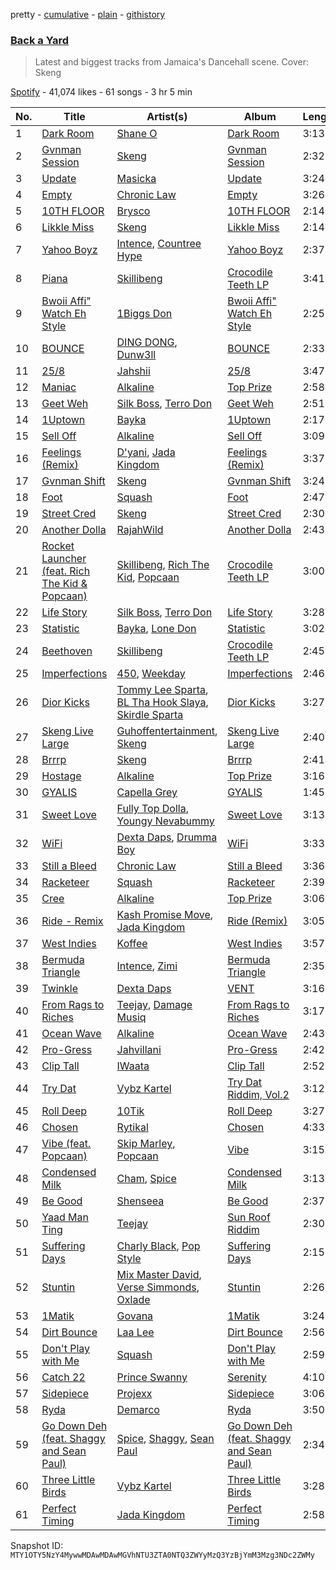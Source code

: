 pretty - [cumulative](/playlists/cumulative/37i9dQZF1DWTxofAzA6rAK.md) - [plain](/playlists/plain/37i9dQZF1DWTxofAzA6rAK) - [githistory](https://github.githistory.xyz/mackorone/spotify-playlist-archive/blob/main/playlists/plain/37i9dQZF1DWTxofAzA6rAK)

### [Back a Yard](https://open.spotify.com/playlist/37i9dQZF1DWTxofAzA6rAK)

> Latest and biggest tracks from Jamaica's Dancehall scene\. Cover: Skeng

[Spotify](https://open.spotify.com/user/spotify) - 41,074 likes - 61 songs - 3 hr 5 min

| No. | Title | Artist(s) | Album | Length |
|---|---|---|---|---|
| 1 | [Dark Room](https://open.spotify.com/track/5zD3d3m97Ferk4pgkUPEmb) | [Shane O](https://open.spotify.com/artist/3ZOaLn1Bn5j7Cb7fC2BLzF) | [Dark Room](https://open.spotify.com/album/5YIVlPFxJJq4xZhDUzd8Eb) | 3:13 |
| 2 | [Gvnman Session](https://open.spotify.com/track/1jNNRFedRvdncFQpogCxUH) | [Skeng](https://open.spotify.com/artist/3qBcIlaQzeUEtS0ow6Ydgy) | [Gvnman Session](https://open.spotify.com/album/1CVOatmiqxOWd2rKM7wYv8) | 2:32 |
| 3 | [Update](https://open.spotify.com/track/1Vso1T5aUUflMhgijuG4SZ) | [Masicka](https://open.spotify.com/artist/2Gzy8TYJ5xrEMDyUjZuDsK) | [Update](https://open.spotify.com/album/0PaM6uUQDeF2SSv3o4noRe) | 3:24 |
| 4 | [Empty](https://open.spotify.com/track/2TlWUtnJz1SdlWi5B0tORD) | [Chronic Law](https://open.spotify.com/artist/3zorWCDx017sz4UYP2fC9w) | [Empty](https://open.spotify.com/album/6I4pA1YFu1ujWabNzhRVUi) | 3:26 |
| 5 | [10TH FLOOR](https://open.spotify.com/track/75kpqzf1KraZMAWWOefNvI) | [Brysco](https://open.spotify.com/artist/1W07QMxZ9se7fIk2YSrx4h) | [10TH FLOOR](https://open.spotify.com/album/7Kggx6XJzGumN4ojjBYyWp) | 2:14 |
| 6 | [Likkle Miss](https://open.spotify.com/track/7vqvgXQ94BBiTtfzf6w7Nh) | [Skeng](https://open.spotify.com/artist/4SGo67MJz6DdsjzaRZ4OD7) | [Likkle Miss](https://open.spotify.com/album/4TJXGCegYt88zuBS88XYMk) | 2:14 |
| 7 | [Yahoo Boyz](https://open.spotify.com/track/4lE9Acw3XuiLhz32imREj4) | [Intence](https://open.spotify.com/artist/3gwIlS9NOwBgwV3RfQIYiR), [Countree Hype](https://open.spotify.com/artist/4trjztkEHNUqYhnW3XTG8C) | [Yahoo Boyz](https://open.spotify.com/album/6h8yCyZibQMYez5ZgzFUDt) | 2:37 |
| 8 | [Piana](https://open.spotify.com/track/2QT2B9AbK9wQForVGxyP9a) | [Skillibeng](https://open.spotify.com/artist/5FkUhnHQ0KC63549LHHtst) | [Crocodile Teeth LP](https://open.spotify.com/album/6lYAnTu7dtbj0Cb8SDhHDH) | 3:41 |
| 9 | [Bwoii Affi" Watch Eh Style](https://open.spotify.com/track/15ycokwnZsMhDyORHASWBX) | [1Biggs Don](https://open.spotify.com/artist/6NuqWCp8VQhokoHpiUY1mS) | [Bwoii Affi" Watch Eh Style](https://open.spotify.com/album/27oCbeiS8ucXWePBqoXxor) | 2:25 |
| 10 | [BOUNCE](https://open.spotify.com/track/744IMVuf8wEVECCOLThDHJ) | [DING DONG](https://open.spotify.com/artist/351x2S7CduShTNvtzgkMl7), [Dunw3ll](https://open.spotify.com/artist/0GXid8LlvA2twALSqLKYQ0) | [BOUNCE](https://open.spotify.com/album/1EIWqkCUf5ZR6FBaP0J8LV) | 2:33 |
| 11 | [25/8](https://open.spotify.com/track/1TcB4qgfMXaiLDIE9DlimJ) | [Jahshii](https://open.spotify.com/artist/4pP4fxW65oev1NdRd2Fbn7) | [25/8](https://open.spotify.com/album/1CkR6RZZW5MCRa6FGhcIGl) | 3:47 |
| 12 | [Maniac](https://open.spotify.com/track/7mxpbEr40ApaC4wzKdSkuq) | [Alkaline](https://open.spotify.com/artist/2LIAgeQ5NZurwixfoG3CWZ) | [Top Prize](https://open.spotify.com/album/4d6EnDzUrDot75g66ClShl) | 2:58 |
| 13 | [Geet Weh](https://open.spotify.com/track/3UeNRslRMrBxd6fDytLvWL) | [Silk Boss](https://open.spotify.com/artist/5eDVLjuN0hk3ZhjJdCvHLF), [Terro Don](https://open.spotify.com/artist/7oXpzQEwUnq5cFEGPK8wk7) | [Geet Weh](https://open.spotify.com/album/2uRMF6ahQkrTDiVDabe635) | 2:51 |
| 14 | [1Uptown](https://open.spotify.com/track/0wi1ky0zqwG8195E4omWui) | [Bayka](https://open.spotify.com/artist/7pRxYXACpWZf1i7Chd8Sk2) | [1Uptown](https://open.spotify.com/album/64Vqg5KJpTMnRGHIj0LhyX) | 2:17 |
| 15 | [Sell Off](https://open.spotify.com/track/7M3nSIriz9CdnQdEviJi3Z) | [Alkaline](https://open.spotify.com/artist/2LIAgeQ5NZurwixfoG3CWZ) | [Sell Off](https://open.spotify.com/album/7pElcZPqnLT2Y9BK0v34D5) | 3:09 |
| 16 | [Feelings \(Remix\)](https://open.spotify.com/track/5Bij2gXhLEUUxyPGcZZFFj) | [D'yani](https://open.spotify.com/artist/3c4mJY5ixVvzRBdYvBtxci), [Jada Kingdom](https://open.spotify.com/artist/2FgooFaZzZy6PUyJImk0kG) | [Feelings \(Remix\)](https://open.spotify.com/album/3DgIXwqAlgbDSIJZhLj3ba) | 3:37 |
| 17 | [Gvnman Shift](https://open.spotify.com/track/4y0AUgG6XhQac3a6Li93QU) | [Skeng](https://open.spotify.com/artist/4SGo67MJz6DdsjzaRZ4OD7) | [Gvnman Shift](https://open.spotify.com/album/3GvAOWIAO1iZAdAz1JFPyW) | 3:24 |
| 18 | [Foot](https://open.spotify.com/track/07mwyrR0iD3MJjyBIRe4KQ) | [Squash](https://open.spotify.com/artist/1HXkVBU6RwIxxN6xuI6b00) | [Foot](https://open.spotify.com/album/0Eti6sYztHFTrS2p1hDRTV) | 2:47 |
| 19 | [Street Cred](https://open.spotify.com/track/7uCd9RMJGcbZY9zpv0dPw7) | [Skeng](https://open.spotify.com/artist/4SGo67MJz6DdsjzaRZ4OD7) | [Street Cred](https://open.spotify.com/album/2yEZn1kPkRUTW3F48OEFeB) | 2:30 |
| 20 | [Another Dolla](https://open.spotify.com/track/7deQrS3BUiDdPJgAl2e3MP) | [RajahWild](https://open.spotify.com/artist/5t36kC15OK6oYHpfb3rDPI) | [Another Dolla](https://open.spotify.com/album/47WukhbbObtRY8dJJNtLpl) | 2:43 |
| 21 | [Rocket Launcher \(feat\. Rich The Kid & Popcaan\)](https://open.spotify.com/track/60gXgJTs7MAxZr91ZG3dVx) | [Skillibeng](https://open.spotify.com/artist/5FkUhnHQ0KC63549LHHtst), [Rich The Kid](https://open.spotify.com/artist/1pPmIToKXyGdsCF6LmqLmI), [Popcaan](https://open.spotify.com/artist/62DmErcU7dqZbJaDqwsqzR) | [Crocodile Teeth LP](https://open.spotify.com/album/6lYAnTu7dtbj0Cb8SDhHDH) | 3:00 |
| 22 | [Life Story](https://open.spotify.com/track/54RD18DacMustMg17xzEC0) | [Silk Boss](https://open.spotify.com/artist/5eDVLjuN0hk3ZhjJdCvHLF), [Terro Don](https://open.spotify.com/artist/7oXpzQEwUnq5cFEGPK8wk7) | [Life Story](https://open.spotify.com/album/2XwxdxqI2MfrPsaSIfXUo0) | 3:28 |
| 23 | [Statistic](https://open.spotify.com/track/19NSqvgwMXkRc1g0FCvaR9) | [Bayka](https://open.spotify.com/artist/7pRxYXACpWZf1i7Chd8Sk2), [Lone Don](https://open.spotify.com/artist/6hajGWsMkjIa0l8vemo3H2) | [Statistic](https://open.spotify.com/album/2o96kaWezr20piyF7LRqne) | 3:02 |
| 24 | [Beethoven](https://open.spotify.com/track/3Vxe2Fe84a6M9iUXdtWxsh) | [Skillibeng](https://open.spotify.com/artist/5FkUhnHQ0KC63549LHHtst) | [Crocodile Teeth LP](https://open.spotify.com/album/6lYAnTu7dtbj0Cb8SDhHDH) | 2:45 |
| 25 | [Imperfections](https://open.spotify.com/track/7Hly3BuOvebTEuRRRKjsGC) | [450](https://open.spotify.com/artist/2v6V75NbousiJwy2HV44VL), [Weekday](https://open.spotify.com/artist/2ZoRuY63B7fzl9HaKjlWoF) | [Imperfections](https://open.spotify.com/album/4Y6O56WU1RCfEXPmBnMhFf) | 2:46 |
| 26 | [Dior Kicks](https://open.spotify.com/track/4r07a9L5IDW5l68WfzOAed) | [Tommy Lee Sparta](https://open.spotify.com/artist/2yHxc12dEUiLXNeqUadxBh), [BL Tha Hook Slaya](https://open.spotify.com/artist/7fNtLOQqt7xawYGAVMt4DJ), [Skirdle Sparta](https://open.spotify.com/artist/6ipyegbx9d7n8iGBmDtw0n) | [Dior Kicks](https://open.spotify.com/album/3LUDwZHFWsZSn9s23RKUNt) | 3:27 |
| 27 | [Skeng Live Large](https://open.spotify.com/track/0H1HSpmEAr0wUa9QTFsdzK) | [Guhoffentertainment](https://open.spotify.com/artist/4bai0UjpFWuKw86ytBiIiV), [Skeng](https://open.spotify.com/artist/27nN7fkb9DQGvW6kNWYBuc) | [Skeng Live Large](https://open.spotify.com/album/4sgsQQ4qo5KfgOZ5WBviVZ) | 2:40 |
| 28 | [Brrrp](https://open.spotify.com/track/383ptF3PbNr3Z1NvwO2Je5) | [Skeng](https://open.spotify.com/artist/4SGo67MJz6DdsjzaRZ4OD7) | [Brrrp](https://open.spotify.com/album/4lZXa3MY9tsZxsrnpx54fm) | 2:41 |
| 29 | [Hostage](https://open.spotify.com/track/3tP5YkONgQz9eMu5P97RA9) | [Alkaline](https://open.spotify.com/artist/2LIAgeQ5NZurwixfoG3CWZ) | [Top Prize](https://open.spotify.com/album/4d6EnDzUrDot75g66ClShl) | 3:16 |
| 30 | [GYALIS](https://open.spotify.com/track/7wpyrkjEgz7W1vNYDxMKrF) | [Capella Grey](https://open.spotify.com/artist/59HbaJ5E8ud7FNLGqUN1KH) | [GYALIS](https://open.spotify.com/album/7GbE1XjMbpkSxGkmUr7Ck4) | 1:45 |
| 31 | [Sweet Love](https://open.spotify.com/track/16CHus0S5w9MgesfKLfBkB) | [Fully Top Dolla](https://open.spotify.com/artist/6AnWpywaiF1GoTWpimixVf), [Youngy Nevabummy](https://open.spotify.com/artist/2ov896wVgIC4nWoYh9asd9) | [Sweet Love](https://open.spotify.com/album/1M5Q0iEFC8jCgQaCg8ehM6) | 3:13 |
| 32 | [WiFi](https://open.spotify.com/track/6ocqnSUAMMskrP3yDQdGxZ) | [Dexta Daps](https://open.spotify.com/artist/28UDeKu2FPrU0T7dpUiSGY), [Drumma Boy](https://open.spotify.com/artist/1WypSuVRK0PMIKXvoDLvxh) | [WiFi](https://open.spotify.com/album/0cu7nhBxjz3zkWVeevp1i8) | 3:33 |
| 33 | [Still a Bleed](https://open.spotify.com/track/34uBKj0bzsVkI70I8Xvpab) | [Chronic Law](https://open.spotify.com/artist/3zorWCDx017sz4UYP2fC9w) | [Still a Bleed](https://open.spotify.com/album/7yXsnGPX5pmfHxvoEDMyuG) | 3:36 |
| 34 | [Racketeer](https://open.spotify.com/track/2zLPeZ5T1ZLGiYLzHV1kCn) | [Squash](https://open.spotify.com/artist/1HXkVBU6RwIxxN6xuI6b00) | [Racketeer](https://open.spotify.com/album/2IjlI8ae5xYFntDtNnTJt9) | 2:39 |
| 35 | [Cree](https://open.spotify.com/track/6wEcOXUgeVUlrzgnNVhOqh) | [Alkaline](https://open.spotify.com/artist/2LIAgeQ5NZurwixfoG3CWZ) | [Top Prize](https://open.spotify.com/album/4d6EnDzUrDot75g66ClShl) | 3:06 |
| 36 | [Ride \- Remix](https://open.spotify.com/track/3SEfX0PJAkE9mqFVMSO4QO) | [Kash Promise Move](https://open.spotify.com/artist/0n2GVhODT8CJldQoVdsMw4), [Jada Kingdom](https://open.spotify.com/artist/2FgooFaZzZy6PUyJImk0kG) | [Ride \(Remix\)](https://open.spotify.com/album/5ksTZQyb1EcTen6NYlEgL5) | 3:05 |
| 37 | [West Indies](https://open.spotify.com/track/6GbvWYsT5sWXYgo8Bw6HPE) | [Koffee](https://open.spotify.com/artist/1gWjcmBsveEYMxOZ0VRi32) | [West Indies](https://open.spotify.com/album/0JQXq0ZM0Nugq7QISjEDAq) | 3:57 |
| 38 | [Bermuda Triangle](https://open.spotify.com/track/265JbObZUl1Gt14qBkkqnG) | [Intence](https://open.spotify.com/artist/3gwIlS9NOwBgwV3RfQIYiR), [Zimi](https://open.spotify.com/artist/1CDJaUv1aGeoQQFlIGrqDA) | [Bermuda Triangle](https://open.spotify.com/album/5gDobQWuOT5HP2NgvX91Pj) | 2:35 |
| 39 | [Twinkle](https://open.spotify.com/track/4G08pUaQ5frf1o1WMT7D4L) | [Dexta Daps](https://open.spotify.com/artist/28UDeKu2FPrU0T7dpUiSGY) | [VENT](https://open.spotify.com/album/0z0nfHRckCFmoxDkc5Ghd0) | 3:16 |
| 40 | [From Rags to Riches](https://open.spotify.com/track/4aiIKB4FplhLZq0TCh16Ya) | [Teejay](https://open.spotify.com/artist/30hElzuHCZ1qzCl364SHma), [Damage Musiq](https://open.spotify.com/artist/0sjTBvvHmLPJ3vcmAjitTJ) | [From Rags to Riches](https://open.spotify.com/album/6u7JQUvZJJHCKXfQd1fhPp) | 3:17 |
| 41 | [Ocean Wave](https://open.spotify.com/track/6INb5MdCjzrkqqIPPEJvbq) | [Alkaline](https://open.spotify.com/artist/2LIAgeQ5NZurwixfoG3CWZ) | [Ocean Wave](https://open.spotify.com/album/722vGdkmCeXfKriYdKonto) | 2:43 |
| 42 | [Pro\-Gress](https://open.spotify.com/track/6uZsoeimrQQH86DVe5DwIn) | [Jahvillani](https://open.spotify.com/artist/40vpvFOIfRil2lXkK5GrTK) | [Pro\-Gress](https://open.spotify.com/album/2XGhRJbTjrxFH1EWaNl7CH) | 2:42 |
| 43 | [Clip Tall](https://open.spotify.com/track/75x8qpBoEV0A6joMaU6jBw) | [IWaata](https://open.spotify.com/artist/2xtVXoJRIMnX1UAmOCrHrB) | [Clip Tall](https://open.spotify.com/album/000gVvwOj4lYzHP8K3H58c) | 2:52 |
| 44 | [Try Dat](https://open.spotify.com/track/2Qml2dT7JFGgWRkNQTGRvh) | [Vybz Kartel](https://open.spotify.com/artist/2NUz5P42WqkxilbI8ocN76) | [Try Dat Riddim, Vol.2](https://open.spotify.com/album/5Ujgt78gz3JRjku4oGKKhR) | 3:12 |
| 45 | [Roll Deep](https://open.spotify.com/track/5I55hcZJTmdVtyJC4Sn7ae) | [10Tik](https://open.spotify.com/artist/6I1j34QzSTWe6u4qQWKYJe) | [Roll Deep](https://open.spotify.com/album/0DVnruHgsqHFIoYnmpYlc2) | 3:27 |
| 46 | [Chosen](https://open.spotify.com/track/0n81yw2IFUG6imbKQbd1hT) | [Rytikal](https://open.spotify.com/artist/2XmUEusYfpe4UG5BJtRwgX) | [Chosen](https://open.spotify.com/album/3m0ma3GvTHyf5Ia1g69awi) | 4:33 |
| 47 | [Vibe \(feat\. Popcaan\)](https://open.spotify.com/track/4VFk3eto9JaRlOQokHWZZB) | [Skip Marley](https://open.spotify.com/artist/4ryoUS0W8qXokfMxrlJt6O), [Popcaan](https://open.spotify.com/artist/62DmErcU7dqZbJaDqwsqzR) | [Vibe](https://open.spotify.com/album/4vY5bGXeYLqW2gQqADFMty) | 3:15 |
| 48 | [Condensed Milk](https://open.spotify.com/track/0vdsBH9VEZnOaFRzz0wYQP) | [Cham](https://open.spotify.com/artist/5G8IlDlnPQPN4YmtJ6NDxK), [Spice](https://open.spotify.com/artist/0wEvWMQRqaXcgnrZv6KtyL) | [Condensed Milk](https://open.spotify.com/album/7lk8DbGwZWNkHcNPg9cFUQ) | 3:13 |
| 49 | [Be Good](https://open.spotify.com/track/1jZQeKeIvYZfuH9nXIRag4) | [Shenseea](https://open.spotify.com/artist/1OFOShsIbhy1l5x73yuVyB) | [Be Good](https://open.spotify.com/album/2PEorn33CYUgsCdllVw0m6) | 2:37 |
| 50 | [Yaad Man Ting](https://open.spotify.com/track/2hL4tyz4mc7loKQTDt5qEK) | [Teejay](https://open.spotify.com/artist/30hElzuHCZ1qzCl364SHma) | [Sun Roof Riddim](https://open.spotify.com/album/5e17Hox0IiEaQ2A2CldE9A) | 2:30 |
| 51 | [Suffering Days](https://open.spotify.com/track/72dpxZuTHoyVqt6CUBgSog) | [Charly Black](https://open.spotify.com/artist/5sK8BsvyDl4TFA6KaBf8or), [Pop Style](https://open.spotify.com/artist/5pzWFizoqhuhkImntBH12H) | [Suffering Days](https://open.spotify.com/album/3kdctcGAqj1STmWJfEqgmw) | 2:15 |
| 52 | [Stuntin](https://open.spotify.com/track/43aG4bC4H0IW8gMuoSeLxL) | [Mix Master David](https://open.spotify.com/artist/61awrAWH5MxH42AZy7v5Pd), [Verse Simmonds](https://open.spotify.com/artist/0EgUow5z0SXVA9lunNSB1q), [Oxlade](https://open.spotify.com/artist/3WTrdbZU99dgTtt3ZkyamT) | [Stuntin](https://open.spotify.com/album/2JFHrjfrvh0iTavW94wdJp) | 2:26 |
| 53 | [1Matik](https://open.spotify.com/track/1PZplUw7AKK4p6ch8aoK1d) | [Govana](https://open.spotify.com/artist/5Xi3NfsVBIEbaWVUfBTy39) | [1Matik](https://open.spotify.com/album/59gIceHJs6XstV3vX2jooB) | 3:24 |
| 54 | [Dirt Bounce](https://open.spotify.com/track/2taOCWw2kDDQuISz8b9cpc) | [Laa Lee](https://open.spotify.com/artist/4cb3HigJCNGP3rcRhVbYwS) | [Dirt Bounce](https://open.spotify.com/album/0EiBPLcKV9pZ9ITQiAERNO) | 2:56 |
| 55 | [Don't Play with Me](https://open.spotify.com/track/3XIZmcWXwjvPv1bUgz6qj7) | [Squash](https://open.spotify.com/artist/1HXkVBU6RwIxxN6xuI6b00) | [Don't Play with Me](https://open.spotify.com/album/7h9p1vEitLwJgfA0V78Erz) | 2:59 |
| 56 | [Catch 22](https://open.spotify.com/track/4ZYs6suTVIJPg5vxibOyIw) | [Prince Swanny](https://open.spotify.com/artist/2Jv0w50BNaGlwnXpq69HGm) | [Serenity](https://open.spotify.com/album/6eYxm1llvPLQe5oW3d5tba) | 4:10 |
| 57 | [Sidepiece](https://open.spotify.com/track/1WO6MRJNAjq4qV65DpAFOg) | [Projexx](https://open.spotify.com/artist/2DFzMI8SSWPYBBSxVF7b2N) | [Sidepiece](https://open.spotify.com/album/77BNOHzrIMr1Mpnq5feG77) | 3:06 |
| 58 | [Ryda](https://open.spotify.com/track/3NMMclAO8N0zh2Ymqd85rU) | [Demarco](https://open.spotify.com/artist/0af5VM6xubf8EXKvoG35x6) | [Ryda](https://open.spotify.com/album/50oVnp53tqNdhn1DCvBqV8) | 3:50 |
| 59 | [Go Down Deh \(feat\. Shaggy and Sean Paul\)](https://open.spotify.com/track/0VzBKgimNRMauaqzT2rEnS) | [Spice](https://open.spotify.com/artist/0wEvWMQRqaXcgnrZv6KtyL), [Shaggy](https://open.spotify.com/artist/5EvFsr3kj42KNv97ZEnqij), [Sean Paul](https://open.spotify.com/artist/3Isy6kedDrgPYoTS1dazA9) | [Go Down Deh \(feat\. Shaggy and Sean Paul\)](https://open.spotify.com/album/7LtfkzsGno2TsHLCkEa8BD) | 2:34 |
| 60 | [Three Little Birds](https://open.spotify.com/track/4bfAZUN7Y2yxxrANVpcErC) | [Vybz Kartel](https://open.spotify.com/artist/2NUz5P42WqkxilbI8ocN76) | [Three Little Birds](https://open.spotify.com/album/5hnQr1o6d92rF3xQ78xngP) | 3:28 |
| 61 | [Perfect Timing](https://open.spotify.com/track/3sP88foDNpoLlkpsaEUDJL) | [Jada Kingdom](https://open.spotify.com/artist/2FgooFaZzZy6PUyJImk0kG) | [Perfect Timing](https://open.spotify.com/album/4hkk8DkNZdTRHdlbkHZ37B) | 2:58 |

Snapshot ID: `MTY1OTY5NzY4MywwMDAwMDAwMGVhNTU3ZTA0NTQ3ZWYyMzQ3YzBjYmM3Mzg3NDc2ZWMy`
